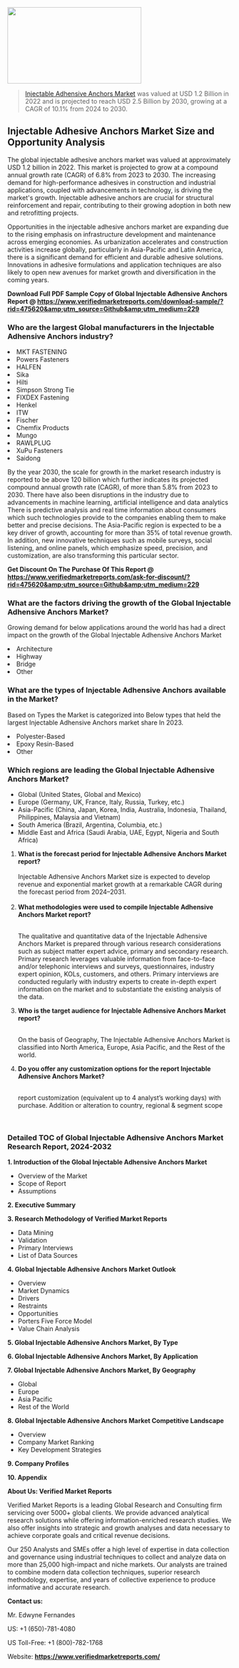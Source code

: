 <img src="https://ffe5etoiles.com/wp-content/uploads/2024/12/MST1-300x171.png" alt="" width="300" height="171" class="alignnone size-medium wp-image-20088" /><blockquote><p><p><a href="https://www.verifiedmarketreports.com/download-sample/?rid=475620&utm_source=Github&utm_medium=229" target="_blank">Injectable Adhensive Anchors Market</a> was valued at USD 1.2 Billion in 2022 and is projected to reach USD 2.5 Billion by 2030, growing at a CAGR of 10.1% from 2024 to 2030.</p></blockquote><p><h2>Injectable Adhesive Anchors Market Size and Opportunity Analysis</h2><p>The global injectable adhesive anchors market was valued at approximately USD 1.2 billion in 2022. This market is projected to grow at a compound annual growth rate (CAGR) of 6.8% from 2023 to 2030. The increasing demand for high-performance adhesives in construction and industrial applications, coupled with advancements in technology, is driving the market's growth. Injectable adhesive anchors are crucial for structural reinforcement and repair, contributing to their growing adoption in both new and retrofitting projects.</p><p>Opportunities in the injectable adhesive anchors market are expanding due to the rising emphasis on infrastructure development and maintenance across emerging economies. As urbanization accelerates and construction activities increase globally, particularly in Asia-Pacific and Latin America, there is a significant demand for efficient and durable adhesive solutions. Innovations in adhesive formulations and application techniques are also likely to open new avenues for market growth and diversification in the coming years.</p></p><p class=""><strong>Download Full PDF Sample Copy of Global Injectable Adhensive Anchors Report @ <a href="https://www.verifiedmarketreports.com/download-sample/?rid=475620&amp;utm_source=Github&amp;utm_medium=229" target="_blank">https://www.verifiedmarketreports.com/download-sample/?rid=475620&amp;utm_source=Github&amp;utm_medium=229</a></strong></p><h3 id="" class="">Who are the largest Global manufacturers in the Injectable Adhensive Anchors industry?</h3><p><li>MKT FASTENING</li><li> Powers Fasteners</li><li> HALFEN</li><li> Sika</li><li> Hilti</li><li> Simpson Strong Tie</li><li> FIXDEX Fastening</li><li> Henkel</li><li> ITW</li><li> Fischer</li><li> Chemfix Products</li><li> Mungo</li><li> RAWLPLUG</li><li> XuPu Fasteners</li><li> Saidong</li></p><div class=""><div class="" dir="" data-message-author-role="" data-message-id="" data-message-model-slug=""><div class=""><div class=""><div class=""><div class="" dir="" data-message-author-role="" data-message-id="" data-message-model-slug=""><div class=""><div class=""><p>By the year 2030, the scale for growth in the market research industry is reported to be above 120 billion which further indicates its projected compound annual growth rate (CAGR), of more than 5.8% from 2023 to 2030. There have also been disruptions in the industry due to advancements in machine learning, artificial intelligence and data analytics There is predictive analysis and real time information about consumers which such technologies provide to the companies enabling them to make better and precise decisions. The Asia-Pacific region is expected to be a key driver of growth, accounting for more than 35% of total revenue growth. In addition, new innovative techniques such as mobile surveys, social listening, and online panels, which emphasize speed, precision, and customization, are also transforming this particular sector.</p><p><strong>Get Discount On The Purchase Of This Report @&nbsp; <a href="https://www.verifiedmarketreports.com/ask-for-discount/?rid=475620&amp;utm_source=Github&amp;utm_medium=229" target="_blank">https://www.verifiedmarketreports.com/ask-for-discount/?rid=475620&amp;utm_source=Github&amp;utm_medium=229</a></strong></p></div></div></div></div></div></div></div></div><h3 id="" class="">What are the factors driving the growth of the Global Injectable Adhensive Anchors Market?</h3><p id="" class="">Growing demand for below applications around the world has had a direct impact on the growth of the Global Injectable Adhensive Anchors Market</p><p id="" class=""><li>Architecture</li><li> Highway</li><li> Bridge</li><li> Other</li></p><h3 id="" class="">What are the types of Injectable Adhensive Anchors available in the Market?</h3><p id="" class="">Based on Types the Market is categorized into Below types that held the largest Injectable Adhensive Anchors market share In 2023.</p><p id="" class=""><li>Polyester-Based</li><li> Epoxy Resin-Based</li><li> Other</li></p><h3 id="" class="">Which regions are leading the Global Injectable Adhensive Anchors Market?</h3><ul><li>Global (United States, Global and Mexico)</li><li>Europe (Germany, UK, France, Italy, Russia, Turkey, etc.)</li><li>Asia-Pacific (China, Japan, Korea, India, Australia, Indonesia, Thailand, Philippines, Malaysia and Vietnam)</li><li>South America (Brazil, Argentina, Columbia, etc.)</li><li>Middle East and Africa (Saudi Arabia, UAE, Egypt, Nigeria and South Africa)</li></ul><p><ol><li><strong>What is the forecast period for Injectable Adhensive Anchors Market report?<br /></strong><br /><span data-sheets-root="1" data-sheets-value="{&quot;1&quot;:2,&quot;2&quot;:&quot;XXXX size is expected to develop revenue and exponential market growth at a remarkable CAGR during the forecast period from 2024&ndash;2030.&quot;}" data-sheets-userformat="{&quot;2&quot;:12674,&quot;4&quot;:{&quot;1&quot;:2,&quot;2&quot;:16776960},&quot;10&quot;:2,&quot;11&quot;:0,&quot;15&quot;:&quot;Arial&quot;,&quot;16&quot;:12}">Injectable Adhensive Anchors Market size is expected to develop revenue and exponential market growth at a remarkable CAGR during the forecast period from 2024&ndash;2031.</span><br /><br /></li><li><strong>What methodologies were used to compile Injectable Adhensive Anchors Market report?<br /><br /></strong><p>The qualitative and quantitative data of the&nbsp;Injectable Adhensive Anchors Market is prepared through various research considerations such as subject matter expert advice, primary and secondary research. Primary research leverages valuable information from face-to-face and/or telephonic interviews and surveys, questionnaires, industry expert opinion, KOLs, customers, and others. Primary interviews are conducted regularly with industry experts to create in-depth expert information on the market and to substantiate the existing analysis of the data.&nbsp;</p></li><li><strong>Who is the target audience for Injectable Adhensive Anchors Market report?<br /><br /></strong><p>On the basis of Geography, The&nbsp;Injectable Adhensive Anchors Market is classified into North America, Europe, Asia Pacific, and the Rest of the world.</p></li><li><strong>Do you offer any customization options for the report Injectable Adhensive Anchors Market?<br /><br /></strong><p>report customization (equivalent up to 4 analyst&rsquo;s working days) with purchase. Addition or alteration to country, regional &amp; segment scope</p><p>&nbsp;</p></li></ol></p><h3 id="" class="">Detailed TOC of Global Injectable Adhensive Anchors Market Research Report, 2024-2032</h3><p id="" class=""><strong>1. Introduction of the Global Injectable Adhensive Anchors Market</strong></p><ul><li>Overview of the Market</li><li>Scope of Report</li><li>Assumptions</li></ul><p id="" class=""><strong>2. Executive Summary</strong></p><p id="" class=""><strong>3. Research Methodology of&nbsp;Verified Market Reports</strong></p><ul><li>Data Mining</li><li>Validation</li><li>Primary Interviews</li><li>List of Data Sources</li></ul><p id="" class=""><strong>4. Global Injectable Adhensive Anchors Market Outlook</strong></p><ul><li>Overview</li><li>Market Dynamics</li><li>Drivers</li><li>Restraints</li><li>Opportunities</li><li>Porters Five Force Model</li><li>Value Chain Analysis</li></ul><p id="" class=""><strong>5. Global Injectable Adhensive Anchors Market, By&nbsp;Type</strong></p><p id="" class=""><strong>6. Global Injectable Adhensive Anchors Market, By Application</strong></p><p id="" class=""><strong>7. Global Injectable Adhensive Anchors Market, By Geography</strong></p><ul><li>Global</li><li>Europe</li><li>Asia Pacific</li><li>Rest of the World</li></ul><p id="" class=""><strong>8. Global Injectable Adhensive Anchors Market Competitive Landscape</strong></p><ul><li>Overview</li><li>Company Market Ranking</li><li>Key Development Strategies</li></ul><p id="" class=""><strong>9. Company Profiles</strong></p><p id="" class=""><strong>10. Appendix</strong></p><p id="" class=""><strong>About Us: Verified Market Reports</strong></p><p id="" class="">Verified Market Reports is a leading Global Research and Consulting firm servicing over 5000+ global clients. We provide advanced analytical research solutions while offering information-enriched research studies. We also offer insights into strategic and growth analyses and data necessary to achieve corporate goals and critical revenue decisions.</p><p id="" class="">Our 250 Analysts and SMEs offer a high level of expertise in data collection and governance using industrial techniques to collect and analyze data on more than 25,000 high-impact and niche markets. Our analysts are trained to combine modern data collection techniques, superior research methodology, expertise, and years of collective experience to produce informative and accurate research.</p><p id="" class=""><strong>Contact us:</strong></p><p id="" class="">Mr. Edwyne Fernandes</p><p id="" class="">US: +1 (650)-781-4080</p><p id="" class="">US Toll-Free: +1 (800)-782-1768</p><p id="" class="">Website: <a target="" data-test-app-aware-link=""><strong>https://www.verifiedmarketreports.com/</strong></a></p>
